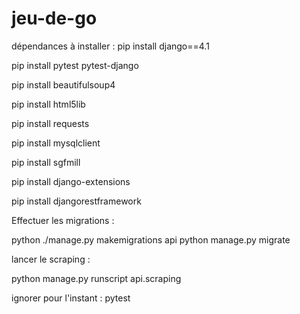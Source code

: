 # jeu-de-go

dépendances à installer :
pip install django==4.1

pip install pytest pytest-django

pip install beautifulsoup4

pip install html5lib

pip install requests

pip install mysqlclient

pip install sgfmill

pip install django-extensions

pip install djangorestframework

Effectuer les migrations :

python ./manage.py makemigrations api
python manage.py migrate

lancer le scraping :

python manage.py runscript api.scraping

ignorer pour l'instant :
pytest
